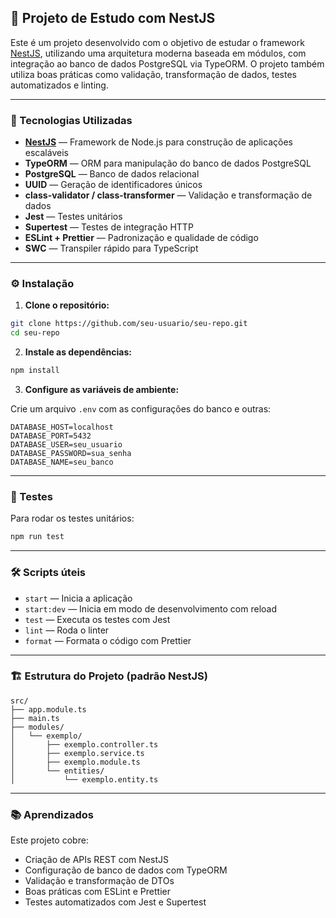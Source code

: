 ## 📘 Projeto de Estudo com NestJS

Este é um projeto desenvolvido com o objetivo de estudar o framework [NestJS](https://nestjs.com/), utilizando uma arquitetura moderna baseada em módulos, com integração ao banco de dados PostgreSQL via TypeORM. O projeto também utiliza boas práticas como validação, transformação de dados, testes automatizados e linting.

---

### 🚀 Tecnologias Utilizadas

* **[NestJS](https://nestjs.com/)** — Framework de Node.js para construção de aplicações escaláveis
* **TypeORM** — ORM para manipulação do banco de dados PostgreSQL
* **PostgreSQL** — Banco de dados relacional
* **UUID** — Geração de identificadores únicos
* **class-validator / class-transformer** — Validação e transformação de dados
* **Jest** — Testes unitários
* **Supertest** — Testes de integração HTTP
* **ESLint + Prettier** — Padronização e qualidade de código
* **SWC** — Transpiler rápido para TypeScript

---

### ⚙️ Instalação

1. **Clone o repositório:**

```bash
git clone https://github.com/seu-usuario/seu-repo.git
cd seu-repo
```

2. **Instale as dependências:**

```bash
npm install
```

3. **Configure as variáveis de ambiente:**

Crie um arquivo `.env` com as configurações do banco e outras:

```env
DATABASE_HOST=localhost
DATABASE_PORT=5432
DATABASE_USER=seu_usuario
DATABASE_PASSWORD=sua_senha
DATABASE_NAME=seu_banco
```

---

### 🧲 Testes

Para rodar os testes unitários:

```bash
npm run test
```

---

### 🛠️ Scripts úteis

* `start` — Inicia a aplicação
* `start:dev` — Inicia em modo de desenvolvimento com reload
* `test` — Executa os testes com Jest
* `lint` — Roda o linter
* `format` — Formata o código com Prettier

---

### 🏗️ Estrutura do Projeto (padrão NestJS)

```
src/
├── app.module.ts
├── main.ts
├── modules/
│   └── exemplo/
│       ├── exemplo.controller.ts
│       ├── exemplo.service.ts
│       ├── exemplo.module.ts
│       └── entities/
│           └── exemplo.entity.ts
```

---

### 📚 Aprendizados

Este projeto cobre:

* Criação de APIs REST com NestJS
* Configuração de banco de dados com TypeORM
* Validação e transformação de DTOs
* Boas práticas com ESLint e Prettier
* Testes automatizados com Jest e Supertest
